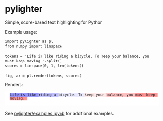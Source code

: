 # pylighter
Simple, score-based text highlighting for Python

Example usage:

```
import pylighter as pl
from numpy import linspace

tokens = 'Life is like riding a bicycle. To keep your balance, you must keep moving.'.split()
scores = linspace(0, 1, len(tokens))

fig, ax = pl.render(tokens, scores)
```

Renders:

![Rendered Image](_img/example.png)

See [pylighter/examples.ipynb](pylighter/examples.ipynb) for additional examples.
